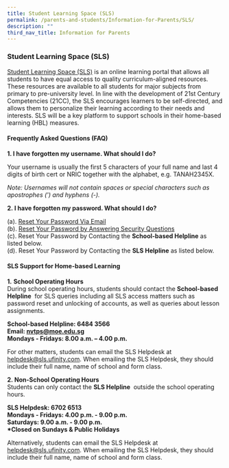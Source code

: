```yaml
---
title: Student Learning Space (SLS)
permalink: /parents-and-students/Information-for-Parents/SLS/
description: ""
third_nav_title: Information for Parents
---
```

### Student Learning Space (SLS)

[Student Learning Space (SLS)](https://vle.learning.moe.edu.sg/login) is an online learning portal that allows all students to have equal access to quality curriculum-aligned resources. These resources are available to all students for major subjects from primary to pre-university level. In line with the development of 21st Century Competencies (21CC), the SLS encourages learners to be self-directed, and allows them to personalize their learning according to their needs and interests. SLS will be a key platform to support schools in their home-based learning (HBL) measures.

#### Frequently Asked Questions (FAQ)

**1\. I have forgotten my username. What should I do?**

Your username is usually the first 5 characters of your full name and last 4 digits of birth cert or NRIC together with the alphabet, e.g. TANAH2345X.

_Note: Usernames will not contain spaces or special characters such as apostrophes (') and hyphens (-)._

**2. I have forgotten my password. What should I do?**

(a). [Reset Your Password Via Email](/files/SLS/Reset%20Your%20Password%20Via%20Email.pdf) <br>
(b). [Reset Your Password by Answering Security Questions](/files/SLS/Reset%20Your%20Password%20by%20Answering%20Security%20Questions.pdf) <br>
(c). Reset Your Password by Contacting the **School-based Helpline** as listed below. <br>
(d). Reset Your Password by Contacting the **SLS Helpline** as listed below. <br>

#### SLS Support for Home-based Learning

**1.** **School Operating Hours** <br>
During school operating hours, students should contact the **School-based Helpline**  for SLS queries including all SLS access matters such as password reset and unlocking of accounts, as well as queries about lesson assignments.

**School-based Helpline: 6484 3566** <br>
**Email: nvtps@moe.edu.sg** <br>
**Mondays - Fridays: 8.00 a.m. – 4.00 p.m.** <br>

For other matters, students can email the SLS Helpdesk at helpdesk@sls.ufinity.com. When emailing the SLS Helpdesk, they should include their full name, name of school and form class.

**2. Non-School Operating Hours** <br>
Students can only contact the **SLS Helpline**  outside the school operating hours.

**SLS Helpdesk: 6702 6513**<br>
**Mondays - Fridays: 4.00 p.m. - 9.00 p.m.**<br>
**Saturdays: 9.00 a.m. - 9.00 p.m.**<br>
**\*Closed on Sundays & Public Holidays**<br>

Alternatively, students can email the SLS Helpdesk at [helpdesk@sls.ufinity.com](helpdesk@sls.ufinity.com). When emailing the SLS Helpdesk, they should include their full name, name of school and form class.